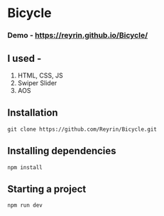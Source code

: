 # Bicycle

### Demo - https://reyrin.github.io/Bicycle/

## I used - 
1. HTML, CSS, JS
2. Swiper Slider
3. AOS

## Installation
```
git clone https://github.com/Reyrin/Bicycle.git
```
## Installing dependencies
```
npm install
```
## Starting a project
```
npm run dev
```
